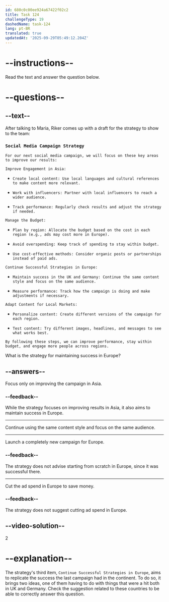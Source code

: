 ```yaml
---
id: 680c0c00ee924a67422f02c2
title: Task 124
challengeType: 19
dashedName: task-124
lang: pt-BR
translated: true
updatedAt: '2025-09-29T05:49:12.204Z'
---
```


<!-- READING -->

# --instructions--

Read the text and answer the question below.

# --questions--

## --text--

After talking to Maria, Riker comes up with a draft for the strategy to show to the team:

### `Social Media Campaign Strategy`

`For our next social media campaign, we will focus on these key areas to improve our results:`

`Improve Engagement in Asia:`

- `Create local content: Use local languages and cultural references to make content more relevant.`

- `Work with influencers: Partner with local influencers to reach a wider audience.`

- `Track performance: Regularly check results and adjust the strategy if needed.`

`Manage the Budget:`

- `Plan by region: Allocate the budget based on the cost in each region (e.g., ads may cost more in Europe).`

- `Avoid overspending: Keep track of spending to stay within budget.`

- `Use cost-effective methods: Consider organic posts or partnerships instead of paid ads.`

`Continue Successful Strategies in Europe:`

- `Maintain success in the UK and Germany: Continue the same content style and focus on the same audience.`

- `Measure performance: Track how the campaign is doing and make adjustments if necessary.`

`Adapt Content for Local Markets:`

- `Personalize content: Create different versions of the campaign for each region.`

- `Test content: Try different images, headlines, and messages to see what works best.`

`By following these steps, we can improve performance, stay within budget, and engage more people across regions.`

What is the strategy for maintaining success in Europe?

## --answers--

Focus only on improving the campaign in Asia.

### --feedback--

While the strategy focuses on improving results in Asia, it also aims to maintain success in Europe.

---

Continue using the same content style and focus on the same audience.

---

Launch a completely new campaign for Europe.

### --feedback--

The strategy does not advise starting from scratch in Europe, since it was successful there.

---

Cut the ad spend in Europe to save money.

### --feedback--

The strategy does not suggest cutting ad spend in Europe.

## --video-solution--

2

# --explanation--

The strategy's third item, `Continue Successful Strategies in Europe`, aims to replicate the success the last campaign had in the continent. To do so, it brings two ideas, one of them having to do with things that were a hit both in UK and Germany. Check the suggestion related to these countries to be able to correctly answer this question.
